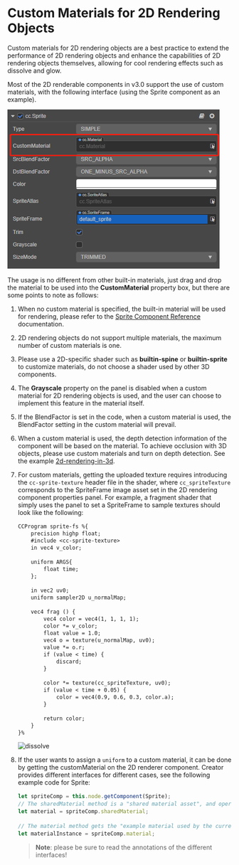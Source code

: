 # Custom Materials for 2D Rendering Objects

Custom materials for 2D rendering objects are a best practice to extend the performance of 2D rendering objects and enhance the capabilities of 2D rendering objects themselves, allowing for cool rendering effects such as dissolve and glow.

Most of the 2D renderable components in v3.0 support the use of custom materials, with the following interface (using the Sprite component as an example).

![UIMaterial](ui-material/UIMaterial.png)

The usage is no different from other built-in materials, just drag and drop the material to be used into the **CustomMaterial** property box, but there are some points to note as follows:

1. When no custom material is specified, the built-in material will be used for rendering, please refer to the [Sprite Component Reference](../editor/sprite.md) documentation.
2. 2D rendering objects do not support multiple materials, the maximum number of custom materials is one.
3. Please use a 2D-specific shader such as **builtin-spine** or **builtin-sprite** to customize materials, do not choose a shader used by other 3D components.
4. The **Grayscale** property on the panel is disabled when a custom material for 2D rendering objects is used, and the user can choose to implement this feature in the material itself.
5. If the BlendFactor is set in the code, when a custom material is used, the BlendFactor setting in the custom material will prevail.
6. When a custom material is used, the depth detection information of the component will be based on the material. To achieve occlusion with 3D objects, please use custom materials and turn on depth detection. See the example [2d-rendering-in-3d](https://github.com/cocos/cocos-test-projects/tree/v3.5/assets/cases/2D).
7. For custom materials, getting the uploaded texture requires introducing the `cc-sprite-texture` header file in the shader, where `cc_spriteTexture` corresponds to the SpriteFrame image asset set in the 2D rendering component properties panel. For example, a fragment shader that simply uses the panel to set a SpriteFrame to sample textures should look like the following:

    ```
    CCProgram sprite-fs %{
        precision highp float;
        #include <cc-sprite-texture>
        in vec4 v_color;

        uniform ARGS{
            float time;
        };

        in vec2 uv0;
        uniform sampler2D u_normalMap;

        vec4 frag () {
            vec4 color = vec4(1, 1, 1, 1);
            color *= v_color;
            float value = 1.0;
            vec4 o = texture(u_normalMap, uv0);
            value *= o.r;
            if (value < time) {
                discard;
            }

            color *= texture(cc_spriteTexture, uv0);
            if (value < time + 0.05) {
                color = vec4(0.9, 0.6, 0.3, color.a);
            }

            return color;
        }
    }%
    ```

    ![dissolve](ui-material/dissolve.png)

8. If the user wants to assign a `uniform` to a custom material, it can be done by getting the customMaterial on the 2D renderer component. Creator provides different interfaces for different cases, see the following example code for Sprite:

    ```ts
    let spriteComp = this.node.getComponent(Sprite);
    // The sharedMaterial method is a "shared material asset", and operations performed on the material will affect all rendering objects that use the material, this operation will not instantiate the asset and will not affect the batch
    let material = spriteComp.sharedMaterial;

    // The material method gets the "example material used by the current renderable component", and operations on the Material Instance will only affect the current component, this operation will instantiate the asset, and once instantiated, this component cannot be combined with other components
    let materialInstance = spriteComp.material;
    ```

    > **Note**: please be sure to read the annotations of the different interfaces!
